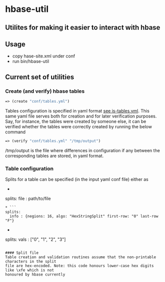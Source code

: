 # hbase-util

## Utilites for making it easier to interact with hbase

## Usage
* copy hase-site.xml under conf
* run bin/hbase-util

## Current set of utilities
### Create (and verify) hbase tables
```clojure
=> (create "conf/tables.yml")
```

Tables configuration is specified in yaml format [see is-tables.yml](./conf/is-tables.yml).
This same yaml file serves both for creation and for later verification purposes.
Say, for instance, the tables were created by someone else, it can be verified whether
the tables were correctly created by running the below command

```clojure
=> (verify "conf/tables.yml" "/tmp/output")
```
/tmp/output is the file where differences in configuration if any between the corresponding
tables are stored, in yaml format.


### Table configuration
Splits for a table can be specified (in the input yaml conf file) either as
* ```
splits:
  file : path/to/file
```
* ```
splits:
  info : {negions: 16, algo: "HexStringSplit" first-row: "0" last-row "F"}
```
* ```
splits:
  vals : ["0", "1", "2", "3"]
```

#### Split file
Table creation and validation routines assume that the non-printable characters in the split
file are hex-encoded. Note: this code honours lower-case hex digits like \xfe which is not
honoured by hbase currently
